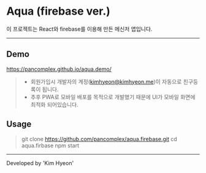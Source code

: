 # Aqua (firebase ver.)

이 프로젝트는 React와 firebase를 이용해 만든 메신저 앱입니다.

---

## Demo

https://pancomplex.github.io/aqua.demo/
>- 회원가입시 개발자의 계정(kimhyeon@kimhyeon.me)이 자동으로 친구등록이 됩니다.
>- 추후 PWA로 모바일 배포를 목적으로 개발했기 때문에 UI가 모바일 화면에 최적화 되어있습니다.


## Usage

> git clone https://github.com/pancomplex/aqua.firebase.git
> cd aqua.firbase
> npm start

---

Developed by 'Kim Hyeon'

